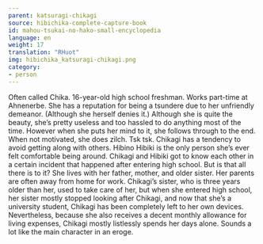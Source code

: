 ```yaml
---
parent: katsuragi-chikagi
source: hibichika-complete-capture-book
id: mahou-tsukai-no-hako-small-encyclopedia
language: en
weight: 17
translation: "RHuot"
img: hibichika_katsuragi-chikagi.png
category:
- person
---
```


Often called Chika. 16-year-old high school freshman. Works part-time at Ahnenerbe. She has a reputation for being a tsundere due to her unfriendly demeanor. (Although she herself denies it.) Although she is quite the beauty, she’s pretty useless and too hassled to do anything most of the time. However when she puts her mind to it, she follows through to the end. When not motivated, she does zilch. Tsk tsk. Chikagi has a tendency to avoid getting along with others. Hibino Hibiki is the only person she’s ever felt comfortable being around. Chikagi and Hibiki got to know each other in a certain incident that happened after entering high school. But is that all there is to it?
She lives with her father, mother, and older sister. Her parents are often away from home for work. Chikagi’s sister, who is three years older than her, used to take care of her, but when she entered high school, her sister mostly stopped looking after Chikagi, and now that she’s a university student, Chikagi has been completely left to her own devices. Nevertheless, because she also receives a decent monthly allowance for living expenses, Chikagi mostly listlessly spends her days alone. Sounds a lot like the main character in an eroge.
